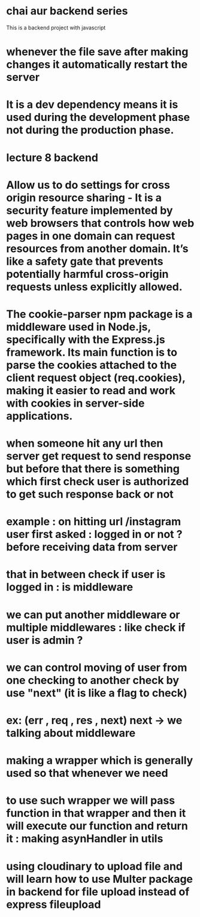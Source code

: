 # chai aur backend series 
This is a backend project with javascript



<!-- nodemon is a utility -->

# whenever the file save after making changes it automatically restart the server
# It is a dev dependency means it is used during the development phase not during the production phase.

# lecture 8 backend 
<!-- custom api defining classes for 
custom api and reason -->
<!-- custom error -->

<!-- CORS -->
# Allow us to do settings for  cross origin resource sharing - It is a security feature implemented by web browsers that controls how web pages in one domain can request resources from another domain. It’s like a safety gate that prevents potentially harmful cross-origin requests unless explicitly allowed.

<!-- Cookie parser -->
# The cookie-parser npm package is a middleware used in Node.js, specifically with the Express.js framework. Its main function is to parse the cookies attached to the client request object (req.cookies), making it easier to read and work with cookies in server-side applications.

<!-- infor about middlewars and req and res -->

# when someone hit any url then server get request to send response but before that there is something which first check user is authorized to get such response back or not

# example : on hitting url /instagram user first asked : logged in or not ? before receiving data from server 
# that in between check if user is logged in : is middleware

# we can put another middleware or multiple middlewares : like check if user is admin ?
# we can control moving of user from one checking to another check by use "next" (it is like a flag to check)

# ex: (err , req , res , next)   next -> we talking about middleware


# making a wrapper which is generally used so that whenever we need
# to use such wrapper we will pass function in that wrapper and then it will execute our function and return it : making asynHandler in utils

# using cloudinary to upload file  and will learn how to use Multer package in backend for file upload instead of express fileupload


